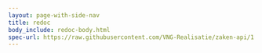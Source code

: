 ```yaml
---
layout: page-with-side-nav
title: redoc
body_include: redoc-body.html
spec-url: https://raw.githubusercontent.com/VNG-Realisatie/zaken-api/1.2.0/src/openapi.yaml
---
```

<redoc spec-url='{{ page.spec-url}}'></redoc>
